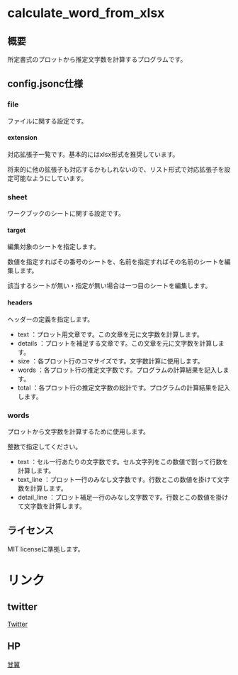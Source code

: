 # calculate_word_from_xlsx
## 概要
所定書式のプロットから推定文字数を計算するプログラムです。


## config.jsonc仕様
### file
ファイルに関する設定です。

#### extension
対応拡張子一覧です。基本的にはxlsx形式を推奨しています。

将来的に他の拡張子も対応するかもしれないので、リスト形式で対応拡張子を設定可能なようにしています。

### sheet
ワークブックのシートに関する設定です。

#### target
編集対象のシートを指定します。

数値を指定すればその番号のシートを、名前を指定すればその名前のシートを編集します。

該当するシートが無い・指定が無い場合は一つ目のシートを編集します。

#### headers
ヘッダーの定義を指定します。

- text      ：プロット用文章です。この文章を元に文字数を計算します。
- details   ：プロットを補足する文章です。この文章を元に文字数を計算します。
- size      ：各プロット行のコマサイズです。文字数計算に使用します。
- words     ：各プロット行の推定文字数です。プログラムの計算結果を記入します。
- total     ：各プロット行の推定文字数の総計です。プログラムの計算結果を記入します。

### words
プロットから文字数を計算するために使用します。

整数で指定してください。

- text          ：セル一行あたりの文字数です。セル文字列をこの数値で割って行数を計算します。
- text_line     ：プロット一行のみなし文字数です。行数とこの数値を掛けて文字数を計算します。
- detail_line   ：プロット補足一行のみなし文字数です。行数とこの数値を掛けて文字数を計算します。


## ライセンス
MIT licenseに準拠します。


# リンク
## twitter
[Twitter](https://twitter.com/2basaSato)

## HP
[甘翼](https://sweetwings.feeling.jp/kanyoku/)

